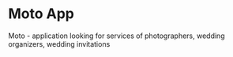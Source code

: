# Moto App

Moto - application looking for services of photographers, wedding organizers, wedding invitations

